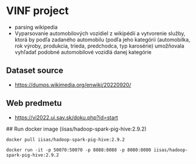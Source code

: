 # VINF project

- parsing wikipedia
- Vyparsovanie automobilových vozidiel z wikipédii a vytvorenie služby, ktorá by podľa zadaného automobilu (podľa jeho kategórii (automobilka, rok výroby, produkcia, trieda, predchodca, typ karosérie) umožňovala vyhľadať podobné automobilové vozidlá danej kategórie

## Dataset source

- https://dumps.wikimedia.org/enwiki/20220920/


## Web predmetu

- https://vi2022.ui.sav.sk/doku.php?id=start

## Run docker image (iisas/hadoop-spark-pig-hive:2.9.2)

```
docker pull iisas/hadoop-spark-pig-hive:2.9.2
```

```
docker run -it -p 50070:50070 -p 8088:8088 -p 8080:8080 iisas/hadoop-spark-pig-hive:2.9.2
```